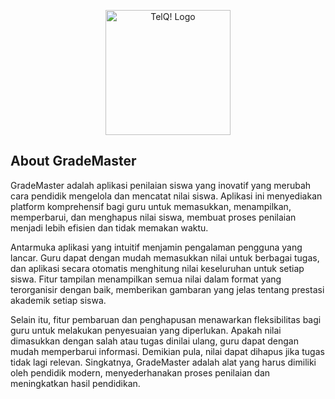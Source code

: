 <p align="center"><img src="https://github.com/elyasa9833/GradeMaster-app/assets/91476344/311bbbdf-d308-407f-89ba-eabfdb7877ba" height="200" alt="TelQ! Logo"></p>

## About GradeMaster
GradeMaster adalah aplikasi penilaian siswa yang inovatif yang merubah cara pendidik mengelola dan mencatat nilai siswa. Aplikasi ini menyediakan platform komprehensif bagi guru untuk memasukkan, menampilkan, memperbarui, dan menghapus nilai siswa, membuat proses penilaian menjadi lebih efisien dan tidak memakan waktu.

Antarmuka aplikasi yang intuitif menjamin pengalaman pengguna yang lancar. Guru dapat dengan mudah memasukkan nilai untuk berbagai tugas, dan aplikasi secara otomatis menghitung nilai keseluruhan untuk setiap siswa. Fitur tampilan menampilkan semua nilai dalam format yang terorganisir dengan baik, memberikan gambaran yang jelas tentang prestasi akademik setiap siswa.

Selain itu, fitur pembaruan dan penghapusan menawarkan fleksibilitas bagi guru untuk melakukan penyesuaian yang diperlukan. Apakah nilai dimasukkan dengan salah atau tugas dinilai ulang, guru dapat dengan mudah memperbarui informasi. Demikian pula, nilai dapat dihapus jika tugas tidak lagi relevan. Singkatnya, GradeMaster adalah alat yang harus dimiliki oleh pendidik modern, menyederhanakan proses penilaian dan meningkatkan hasil pendidikan.